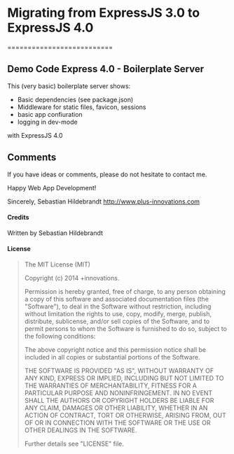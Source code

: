 # Migrating from ExpressJS 3.0 to ExpressJS 4.0
==========================

## Demo Code Express 4.0 - Boilerplate Server

This (very basic) boilerplate server shows:

- Basic dependencies (see package.json)
- Middleware for static files, favicon, sessions
- basic app confiuration
- logging in dev-mode

with ExpressJS 4.0

## Comments

If you have ideas or comments, please do not hesitate to contact me.

Happy Web App Development!

Sincerely,
Sebastian Hildebrandt
http://www.plus-innovations.com

#### Credits

Written by Sebastian Hildebrandt

#### License

>The MIT License (MIT)
>
>Copyright (c) 2014 +innovations.
>
>Permission is hereby granted, free of charge, to any person obtaining a copy
>of this software and associated documentation files (the "Software"), to deal
>in the Software without restriction, including without limitation the rights
>to use, copy, modify, merge, publish, distribute, sublicense, and/or sell
>copies of the Software, and to permit persons to whom the Software is
>furnished to do so, subject to the following conditions:
>
>The above copyright notice and this permission notice shall be included in
>all copies or substantial portions of the Software.
>
>THE SOFTWARE IS PROVIDED "AS IS", WITHOUT WARRANTY OF ANY KIND, EXPRESS OR
>IMPLIED, INCLUDING BUT NOT LIMITED TO THE WARRANTIES OF MERCHANTABILITY,
>FITNESS FOR A PARTICULAR PURPOSE AND NONINFRINGEMENT. IN NO EVENT SHALL THE
>AUTHORS OR COPYRIGHT HOLDERS BE LIABLE FOR ANY CLAIM, DAMAGES OR OTHER
>LIABILITY, WHETHER IN AN ACTION OF CONTRACT, TORT OR OTHERWISE, ARISING FROM,
>OUT OF OR IN CONNECTION WITH THE SOFTWARE OR THE USE OR OTHER DEALINGS IN
>THE SOFTWARE.
> 
>Further details see "LICENSE" file.
